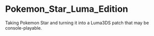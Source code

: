 # Pokemon_Star_Luma_Edition
Taking Pokemon Star and turning it into a Luma3DS patch that may be console-playable.

